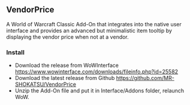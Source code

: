 ## VendorPrice
 A World of Warcraft Classic Add-On that integrates into the native user interface and provides an advanced but minimalistic item tooltip by displaying the vendor price when not at a vendor. 
 
### Install
- Download the release from WoWInterface https://www.wowinterface.com/downloads/fileinfo.php?id=25582
- Download the latest release from Github https://github.com/MR-SHOKATSU/VendorPrice
- Unzip the Add-On file and put it in Interface/Addons folder, relaunch WoW.
